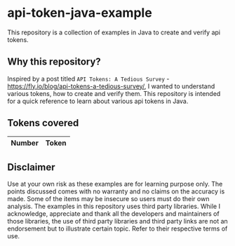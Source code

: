 # api-token-java-example
This repository is a collection of examples in Java to create and verify api tokens.

## Why this repository?

Inspired by a post titled `API Tokens: A Tedious Survey` - https://fly.io/blog/api-tokens-a-tedious-survey/, I wanted to understand various tokens, how to create and verify them. This repository is intended for a quick reference to learn about various api tokens in Java.

## Tokens covered
| Number | Token |
|:--------|:----------|

## Disclaimer
Use at your own risk as these examples are for learning purpose only. The points discussed comes with no warranty and no claims on the accuracy is made. 
Some of the items may be insecure so users must do their own analysis. The examples in this repository uses third party libraries. While I acknowledge, appreciate 
and thank all the developers and maintainers of those libraries, the use of third party libraries and third party links are not an endorsement but to illustrate certain topic. Refer to their respective terms of use.  
